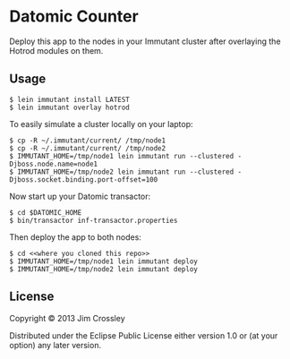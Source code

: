 # Datomic Counter

Deploy this app to the nodes in your Immutant cluster after overlaying
the Hotrod modules on them.

## Usage

    $ lein immutant install LATEST
    $ lein immutant overlay hotrod

To easily simulate a cluster locally on your laptop:

    $ cp -R ~/.immutant/current/ /tmp/node1
    $ cp -R ~/.immutant/current/ /tmp/node2
    $ IMMUTANT_HOME=/tmp/node1 lein immutant run --clustered -Djboss.node.name=node1
    $ IMMUTANT_HOME=/tmp/node2 lein immutant run --clustered -Djboss.socket.binding.port-offset=100

Now start up your Datomic transactor:

    $ cd $DATOMIC_HOME
    $ bin/transactor inf-transactor.properties 
    
Then deploy the app to both nodes:

    $ cd <<where you cloned this repo>>
    $ IMMUTANT_HOME=/tmp/node1 lein immutant deploy
    $ IMMUTANT_HOME=/tmp/node2 lein immutant deploy

## License

Copyright © 2013 Jim Crossley

Distributed under the Eclipse Public License either version 1.0 or (at
your option) any later version.
